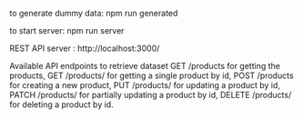 to generate dummy data:
npm run generated

to start server:
npm run server


REST API server : http://localhost:3000/


Available API endpoints to retrieve dataset
GET /products for getting the products,
GET /products/<id> for getting a single product by id,
POST /products for creating a new product,
PUT /products/<id> for updating a product by id,
PATCH /products/<id> for partially updating a product by id,
DELETE /products/<id> for deleting a product by id.